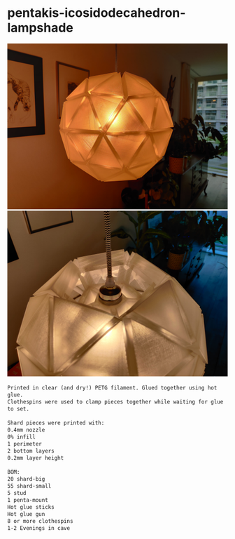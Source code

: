 # pentakis-icosidodecahedron-lampshade

![](https://github.com/swapsCAPS/pentakis-icosidodecahedron-lampshade/blob/master/IMG_20191130_131811.jpg)
![](https://github.com/swapsCAPS/pentakis-icosidodecahedron-lampshade/blob/master/IMG_20191130_131806.jpg)

```
Printed in clear (and dry!) PETG filament. Glued together using hot glue. 
Clothespins were used to clamp pieces together while waiting for glue to set.

Shard pieces were printed with:
0.4mm nozzle
0% infill
1 perimeter
2 bottom layers
0.2mm layer height

BOM:
20 shard-big
55 shard-small
5 stud
1 penta-mount
Hot glue sticks
Hot glue gun
8 or more clothespins
1-2 Evenings in cave
```
